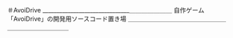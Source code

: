 ＃AvoiDrive
_______________________________＿＿＿＿＿＿＿
自作ゲーム「AvoiDrive」の開発用ソースコード置き場
＿＿＿＿＿＿＿＿＿＿＿＿＿＿＿＿＿＿＿＿＿＿＿＿＿＿
